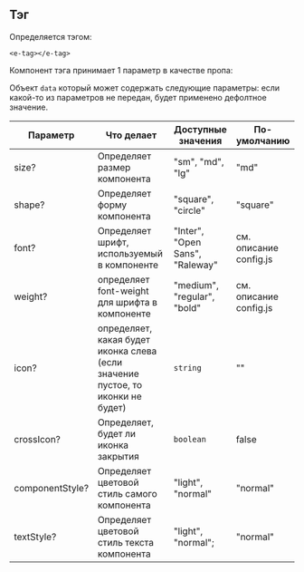 ## Тэг

Определяется тэгом:
```vue
<e-tag></e-tag>
```

Компонент тэга принимает 1 параметр в качестве пропа:

Объект `data` который может содержать следующие параметры:
если какой-то из параметров не передан, будет применено дефолтное значение.

| Параметр        | Что делает                                                                      | Доступные значения              | По-умолчанию           |
| --------------- | ------------------------------------------------------------------------------- | ------------------------------- | ---------------------- |
| size?           | Определяет размер компонента                                                    | "sm", "md", "lg"                | "md"                   |
| shape?          | Определяет форму компонента                                                     | "square", "circle"              | "square"               |
| font?           | Определяет шрифт, используемый в компоненте                                     | "Inter", "Open Sans", "Raleway" | см. описание config.js |
| weight?         | определяет font-weight для шрифта в компоненте                                  | "medium", "regular", "bold"     | см. описание config.js |
| icon?           | определяет, какая будет иконка слева (если значение пустое, то иконки не будет) | `string`                        | ""                     |
| crossIcon?      | Определяет, будет ли иконка закрытия                                            | `boolean`                       | false                  |
| componentStyle? | Определяет цветовой стиль самого компонента                                     | "light", "normal"               | "normal"               |
| textStyle?      | Определяет цветовой стиль текста компонента                                     | "light", "normal";              | "normal"               |
